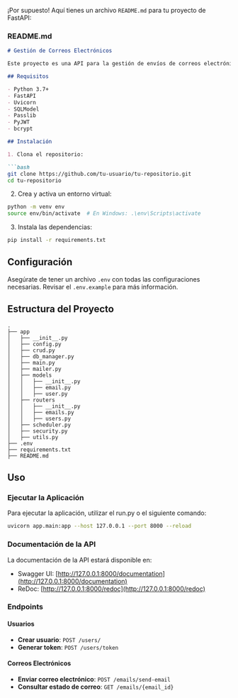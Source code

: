 ¡Por supuesto! Aquí tienes un archivo `README.md` para tu proyecto de FastAPI:

### README.md

```markdown
# Gestión de Correos Electrónicos

Este proyecto es una API para la gestión de envíos de correos electrónicos y autenticación de usuarios utilizando JWT, construida con FastAPI.

## Requisitos

- Python 3.7+
- FastAPI
- Uvicorn
- SQLModel
- Passlib
- PyJWT
- bcrypt

## Instalación

1. Clona el repositorio:

```bash
git clone https://github.com/tu-usuario/tu-repositorio.git
cd tu-repositorio
```

2. Crea y activa un entorno virtual:

```bash
python -m venv env
source env/bin/activate  # En Windows: .\env\Scripts\activate
```

3. Instala las dependencias:

```bash
pip install -r requirements.txt
```

## Configuración

Asegúrate de tener un archivo `.env` con todas las configuraciones necesarias. Revisar el `.env.example` para más información.

## Estructura del Proyecto

```plaintext
.
├── app
│   ├── __init__.py
│   ├── config.py
│   ├── crud.py
│   ├── db_manager.py
│   ├── main.py
│   ├── mailer.py
│   ├── models
│   │   ├── __init__.py
│   │   ├── email.py
│   │   ├── user.py
│   ├── routers
│   │   ├── __init__.py
│   │   ├── emails.py
│   │   ├── users.py
│   ├── scheduler.py
│   ├── security.py
│   ├── utils.py
├── .env
├── requirements.txt
├── README.md
```

## Uso

### Ejecutar la Aplicación

Para ejecutar la aplicación, utilizar el run.py o el siguiente comando:

```bash
uvicorn app.main:app --host 127.0.0.1 --port 8000 --reload
```

### Documentación de la API

La documentación de la API estará disponible en:

- Swagger UI: [http://127.0.0.1:8000/documentation](http://127.0.0.1:8000/documentation)
- ReDoc: [http://127.0.0.1:8000/redoc](http://127.0.0.1:8000/redoc)

### Endpoints

#### Usuarios

- **Crear usuario**: `POST /users/`
- **Generar token**: `POST /users/token`

#### Correos Electrónicos

- **Enviar correo electrónico**: `POST /emails/send-email`
- **Consultar estado de correo**: `GET /emails/{email_id}`